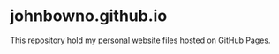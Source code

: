 # johnbowno.github.io

This repository hold my [personal website](https://johnbowno.com) files hosted on GitHub Pages.

